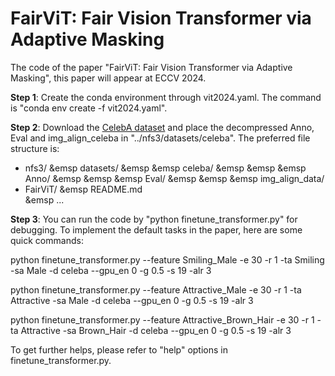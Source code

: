 # FairViT: Fair Vision Transformer via Adaptive Masking
The code of the paper "FairViT: Fair Vision Transformer via Adaptive Masking", this paper will appear at ECCV 2024.

**Step 1**: Create the conda environment through vit2024.yaml. The command is "conda env create -f vit2024.yaml".

**Step 2**: Download the [CelebA dataset](http://mmlab.ie.cuhk.edu.hk/projects/CelebA.html) and place the decompressed Anno, Eval and img_align_celeba in "../nfs3/datasets/celeba". The preferred file structure is:

- nfs3/
&emsp datasets/
&emsp &emsp celeba/
&emsp &emsp &emsp Anno/
&emsp &emsp &emsp Eval/
&emsp &emsp &emsp img_align_data/
- FairViT/
&emsp README.md  
&emsp ...

**Step 3**: You can run the code by "python finetune_transformer.py" for debugging. To implement the default tasks in the paper, here are some quick commands:

python finetune_transformer.py --feature Smiling_Male -e 30 -r 1 -ta Smiling -sa Male -d celeba --gpu_en 0 -g 0.5 -s 19 -alr 3 

python finetune_transformer.py --feature Attractive_Male -e 30 -r 1 -ta Attractive -sa Male -d celeba --gpu_en 0 -g 0.5 -s 19 -alr 3 

python finetune_transformer.py --feature Attractive_Brown_Hair -e 30 -r 1 -ta Attractive -sa Brown_Hair -d celeba --gpu_en 0 -g 0.5 -s 19 -alr 3

To get further helps, please refer to "help" options in finetune_transformer.py.